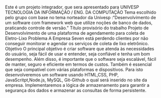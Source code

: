 Este é um projeto integrador, que sera apresentado para UNIVESP
TECNOLOGIA DA INFORMAÇÃO / ENG. DA COMPUTAÇÃO
Tema escolhido pelo grupo com base no tema norteador da Univesp :“Desenvolvimento de um software com framework web que utilize noções de banco de dados, praticando controle de versão.”
Título provisório do trabalho
Projeto de Desenvolvimento de uma plataforma de agendamento para coleta de Eletro-Lixo Problema
A Empresa Seven está perdendo clientes por não conseguir monitorar e agendar os serviços de coleta de lixo eletrônico.
Objetivo O principal objetivo é criar software que atenda às necessidades do usuário, seja fácil de usar e entender, seja confiável e tenha um bom desempenho. Além disso, é importante que o software seja escalável, fácil de manter, seguro e eficiente em termos de custos. Também é essencial que seja compatível com várias plataformas e dispositivos.
Para isto desenvolveremos um software usando HTML,CSS, PHP, JavaScritpt,Node.js, MySQL, Git-Github o qual será inserido no site da empresa. Implementaremos a lógica de armazenamento para garantir a segurança dos dados e armazenar as consultas de forma persistente.
